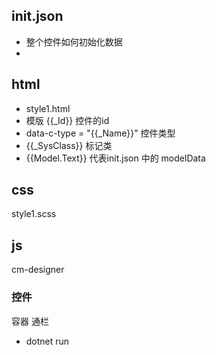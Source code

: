 
## init.json
- 整个控件如何初始化数据
- 
## html
- style1.html 
- 模版 {{_Id}} 控件的id
- data-c-type = "{{_Name}}" 控件类型
- {{_SysClass}}   标记类
- {{Model.Text}} 代表init.json 中的 modelData
## css 
style1.scss  

## js 

cm-designer
### 控件 

容器 通栏




- dotnet run


